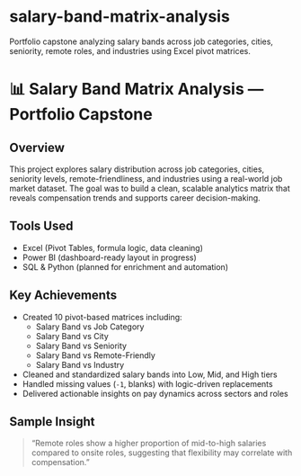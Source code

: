 # salary-band-matrix-analysis
Portfolio capstone analyzing salary bands across job categories, cities, seniority, remote roles, and industries using Excel pivot matrices.
# 📊 Salary Band Matrix Analysis — Portfolio Capstone

## Overview
This project explores salary distribution across job categories, cities, seniority levels, remote-friendliness, and industries using a real-world job market dataset. The goal was to build a clean, scalable analytics matrix that reveals compensation trends and supports career decision-making.

## Tools Used
- Excel (Pivot Tables, formula logic, data cleaning)
- Power BI (dashboard-ready layout in progress)
- SQL & Python (planned for enrichment and automation)

## Key Achievements
- Created 10 pivot-based matrices including:
  - Salary Band vs Job Category
  - Salary Band vs City
  - Salary Band vs Seniority
  - Salary Band vs Remote-Friendly
  - Salary Band vs Industry
- Cleaned and standardized salary bands into Low, Mid, and High tiers
- Handled missing values (`-1`, blanks) with logic-driven replacements
- Delivered actionable insights on pay dynamics across sectors and roles

## Sample Insight
> “Remote roles show a higher proportion of mid-to-high salaries compared to onsite roles, suggesting that flexibility may correlate with compensation.”


